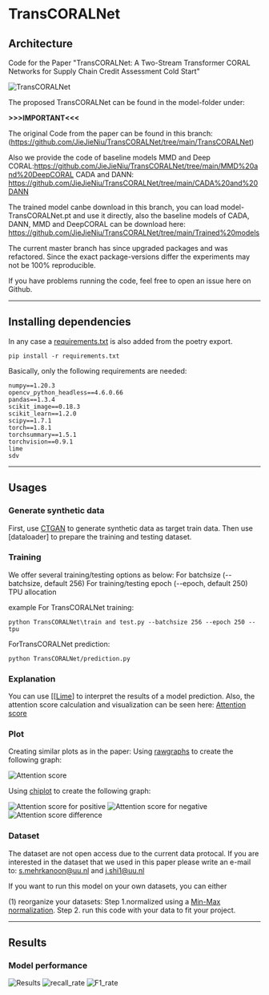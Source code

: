 # TransCORALNet
## Architecture
Code for the Paper "TransCORALNet: A Two-Stream Transformer CORAL Networks for Supply Chain Credit Assessment Cold Start" 

![TransCORALNet](artchi.png)

The proposed TransCORALNet can be found in the model-folder under: 

**>>>IMPORTANT<<<**

The original Code from the paper can be found in this branch:(https://github.com/JieJieNiu/TransCORALNet/tree/main/TransCORALNet)


Also we provide the code of baseline models MMD and Deep CORAL:https://github.com/JieJieNiu/TransCORALNet/tree/main/MMD%20and%20DeepCORAL
CADA and DANN: https://github.com/JieJieNiu/TransCORALNet/tree/main/CADA%20and%20DANN


The trained model canbe download in this branch, you can load model-TransCORALNet.pt and use it directly, also the baseline models of CADA, DANN, MMD and DeepCORAL can be download here:  https://github.com/JieJieNiu/TransCORALNet/tree/main/Trained%20models

The current master branch has since upgraded packages and was refactored. Since the exact package-versions differ the experiments may not be 100% reproducible.

If you have problems running the code, feel free to open an issue here on Github.

---

## Installing dependencies
In any case a [requirements.txt](requirements.txt) is also added from the poetry export.
```
pip install -r requirements.txt
```

Basically, only the following requirements are needed:
```
numpy==1.20.3
opencv_python_headless==4.6.0.66
pandas==1.3.4
scikit_image==0.18.3
scikit_learn==1.2.0
scipy==1.7.1
torch==1.8.1
torchsummary==1.5.1
torchvision==0.9.1
lime
sdv
```
---

## Usages
### Generate synthetic data
First, use [CTGAN](https://github.com/JieJieNiu/TransCORALNet/tree/main/%20Synthetic%20target%20training%20and%20DataLoader) to generate synthetic data as target train data. Then use [dataloader] to prepare the training and testing dataset.


### Training
We offer several training/testing options as below:
For batchsize (--batchsize, default 256)
For training/testing epoch (--epoch, default 250)
TPU allocation 


example
For TransCORALNet training:
```
python TransCORALNet\train and test.py --batchsize 256 --epoch 250 --tpu
```
ForTransCORALNet prediction:
```
python TransCORALNet/prediction.py
```

### Explanation
You can use [[[Lime](https://github.com/JieJieNiu/TransCORALNet/tree/main/LIME)] to interpret the results of a model prediction. 
Also, the attention score calculation and visualization can be seen here: [Attention score](https://github.com/JieJieNiu/TransCORALNet/blob/main/TransCORALNet/Attention%20score%20results.py)


### Plot

Creating similar plots as in the paper: 
Using [rawgraphs](https://www.rawgraphs.io/) to create the following graph:

![Attention score](viz.jpeg)

Using [chiplot](https://www.chiplot.online/) to create the following graph:

![Attention score for positive](pos.png)
![Attention score for negative](neg.png)
![Attention score difference](diff.png)

### Dataset
The dataset are not open access due to the current data protocal. If you are interested in the dataset that we used in this paper please write an e-mail to: s.mehrkanoon@uu.nl and j.shi1@uu.nl 

If you want to run this model on your own datasets, you can either

(1) reorganize your datasets: Step 1.normalized using a [Min-Max normalization](https://en.wikipedia.org/wiki/Feature_scaling#Rescaling_(min-max_normalization)). Step 2. run this code with your data to fit your project.

---


## Results
### Model performance
![Results](results.png)
![recall_rate](recall_rate.png)
![F1_rate](f1_rate.png)

